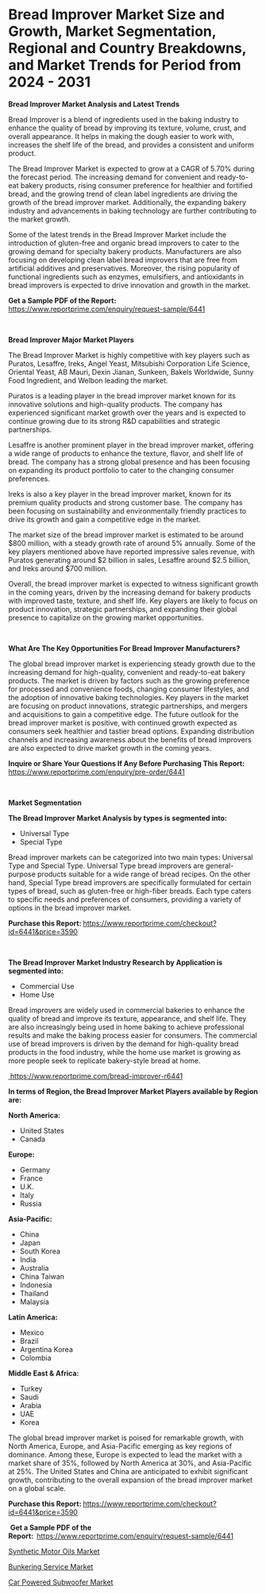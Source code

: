<p><h1>Bread Improver Market Size and Growth, Market Segmentation, Regional and Country Breakdowns, and Market Trends for Period from 2024 -  2031</h1></p><p><strong>Bread Improver Market Analysis and Latest Trends</strong></p>
<p><p>Bread Improver is a blend of ingredients used in the baking industry to enhance the quality of bread by improving its texture, volume, crust, and overall appearance. It helps in making the dough easier to work with, increases the shelf life of the bread, and provides a consistent and uniform product.</p><p>The Bread Improver Market is expected to grow at a CAGR of 5.70% during the forecast period. The increasing demand for convenient and ready-to-eat bakery products, rising consumer preference for healthier and fortified bread, and the growing trend of clean label ingredients are driving the growth of the bread improver market. Additionally, the expanding bakery industry and advancements in baking technology are further contributing to the market growth.</p><p>Some of the latest trends in the Bread Improver Market include the introduction of gluten-free and organic bread improvers to cater to the growing demand for specialty bakery products. Manufacturers are also focusing on developing clean label bread improvers that are free from artificial additives and preservatives. Moreover, the rising popularity of functional ingredients such as enzymes, emulsifiers, and antioxidants in bread improvers is expected to drive innovation and growth in the market.</p></p>
<p><strong>Get a Sample PDF of the Report:&nbsp;</strong> <a href="https://www.reportprime.com/enquiry/request-sample/6441">https://www.reportprime.com/enquiry/request-sample/6441</a></p>
<p>&nbsp;</p>
<p><strong>Bread Improver Major Market Players</strong></p>
<p><p>The Bread Improver Market is highly competitive with key players such as Puratos, Lesaffre, Ireks, Angel Yeast, Mitsubishi Corporation Life Science, Oriental Yeast, AB Mauri, Dexin Jianan, Sunkeen, Bakels Worldwide, Sunny Food Ingredient, and Welbon leading the market. </p><p>Puratos is a leading player in the bread improver market known for its innovative solutions and high-quality products. The company has experienced significant market growth over the years and is expected to continue growing due to its strong R&D capabilities and strategic partnerships.</p><p>Lesaffre is another prominent player in the bread improver market, offering a wide range of products to enhance the texture, flavor, and shelf life of bread. The company has a strong global presence and has been focusing on expanding its product portfolio to cater to the changing consumer preferences.</p><p>Ireks is also a key player in the bread improver market, known for its premium quality products and strong customer base. The company has been focusing on sustainability and environmentally friendly practices to drive its growth and gain a competitive edge in the market.</p><p>The market size of the bread improver market is estimated to be around $800 million, with a steady growth rate of around 5% annually. Some of the key players mentioned above have reported impressive sales revenue, with Puratos generating around $2 billion in sales, Lesaffre around $2.5 billion, and Ireks around $700 million.</p><p>Overall, the bread improver market is expected to witness significant growth in the coming years, driven by the increasing demand for bakery products with improved taste, texture, and shelf life. Key players are likely to focus on product innovation, strategic partnerships, and expanding their global presence to capitalize on the growing market opportunities.</p></p>
<p>&nbsp;</p>
<p><strong>What Are The Key Opportunities For Bread Improver Manufacturers?</strong></p>
<p><p>The global bread improver market is experiencing steady growth due to the increasing demand for high-quality, convenient and ready-to-eat bakery products. The market is driven by factors such as the growing preference for processed and convenience foods, changing consumer lifestyles, and the adoption of innovative baking technologies. Key players in the market are focusing on product innovations, strategic partnerships, and mergers and acquisitions to gain a competitive edge. The future outlook for the bread improver market is positive, with continued growth expected as consumers seek healthier and tastier bread options. Expanding distribution channels and increasing awareness about the benefits of bread improvers are also expected to drive market growth in the coming years.</p></p>
<p><strong>Inquire or Share Your Questions If Any Before Purchasing This Report:</strong> <a href="https://www.reportprime.com/enquiry/pre-order/6441">https://www.reportprime.com/enquiry/pre-order/6441</a></p>
<p>&nbsp;</p>
<p><strong>Market Segmentation</strong></p>
<p><strong>The Bread Improver Market Analysis by types is segmented into:</strong></p>
<p><ul><li>Universal Type</li><li>Special Type</li></ul></p>
<p><p>Bread improver markets can be categorized into two main types: Universal Type and Special Type. Universal Type bread improvers are general-purpose products suitable for a wide range of bread recipes. On the other hand, Special Type bread improvers are specifically formulated for certain types of bread, such as gluten-free or high-fiber breads. Each type caters to specific needs and preferences of consumers, providing a variety of options in the bread improver market.</p></p>
<p><strong>Purchase this Report:&nbsp;</strong><a href="https://www.reportprime.com/checkout?id=6441&price=3590">https://www.reportprime.com/checkout?id=6441&price=3590</a></p>
<p>&nbsp;</p>
<p><strong>The Bread Improver Market Industry Research by Application is segmented into:</strong></p>
<p><ul><li>Commercial Use</li><li>Home Use</li></ul></p>
<p><p>Bread improvers are widely used in commercial bakeries to enhance the quality of bread and improve its texture, appearance, and shelf life. They are also increasingly being used in home baking to achieve professional results and make the baking process easier for consumers. The commercial use of bread improvers is driven by the demand for high-quality bread products in the food industry, while the home use market is growing as more people seek to replicate bakery-style bread at home.</p></p>
<p><a href="https://www.reportprime.com/bread-improver-r6441">&nbsp;https://www.reportprime.com/bread-improver-r6441</a></p>
<p><strong>In terms of Region, the Bread Improver Market Players available by Region are:</strong></p>
<p>
    <p> <strong> North America: </strong>
        <ul>
            <li>United States</li>
            <li>Canada</li>
        </ul>
        </p> 
    <p> <strong> Europe: </strong>
        <ul>
            <li>Germany</li>
            <li>France</li>
            <li>U.K.</li>
            <li>Italy</li>
            <li>Russia</li>
        </ul>
        </p> 
    <p> <strong> Asia-Pacific: </strong>
        <ul>
            <li>China</li>
            <li>Japan</li>
            <li>South Korea</li>
            <li>India</li>
            <li>Australia</li>
            <li>China Taiwan</li>
            <li>Indonesia</li>
            <li>Thailand</li>
            <li>Malaysia</li>
        </ul>
        </p> 
    <p> <strong> Latin America: </strong>
        <ul>
            <li>Mexico</li>
            <li>Brazil</li>
            <li>Argentina Korea</li>
            <li>Colombia</li>
        </ul>
        </p> 
    <p> <strong> Middle East & Africa: </strong>
        <ul>
            <li>Turkey</li>
            <li>Saudi</li>
            <li>Arabia</li>
            <li>UAE</li>
            <li>Korea</li>
        </ul>
    </p>
    </p>
<p><p>The global bread improver market is poised for remarkable growth, with North America, Europe, and Asia-Pacific emerging as key regions of dominance. Among these, Europe is expected to lead the market with a market share of 35%, followed by North America at 30%, and Asia-Pacific at 25%. The United States and China are anticipated to exhibit significant growth, contributing to the overall expansion of the bread improver market on a global scale.</p></p>
<p><strong>Purchase this Report: </strong><a href="https://www.reportprime.com/checkout?id=6441&price=3590">https://www.reportprime.com/checkout?id=6441&price=3590</a></p>
<p>&nbsp;<strong>Get a Sample PDF of the Report:&nbsp;&nbsp;</strong><a href="https://www.reportprime.com/enquiry/request-sample/6441">https://www.reportprime.com/enquiry/request-sample/6441</a></p>
<p><strong></strong></p>
<p><p><a href="https://www.linkedin.com/pulse/synthetic-motor-oils-market-research-report-key-successful-ncjdc?trackingId=qBXuEDa5GFhj1p8JWBr6Dg%3D%3D">Synthetic Motor Oils Market</a></p><p><a href="https://www.linkedin.com/pulse/bunkering-service-market-size-2024-2031-global-industrial-atine?trackingId=7Syzf6V7NqopYjIYqj5Sdw%3D%3D">Bunkering Service Market</a></p><p><a href="https://www.linkedin.com/pulse/car-powered-subwoofer-market-size-2024-2031-global-industrial-vtvrc?trackingId=dzp9RSDiUwyxVtUJwwcKNg%3D%3D">Car Powered Subwoofer Market</a></p></p>